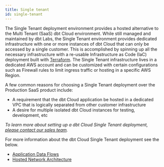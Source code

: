 ```yaml
---
title: Single tenant 
id: single-tenant
---
```


The Single Tenant deployment environment provides a hosted alternative to the Multi Tenant (SaaS) dbt Cloud environment. While still managed and maintained by dbt Labs, the Single Tenant environment provides dedicated infrastructure with one or more instances of dbt Cloud that can only be accessed by a single customer. This is accomplished by spinning up all the necessary infrastructure with a re-usable Infrastructure as Code (IaC) deployment built with [Terraform](https://www.terraform.io/). The Single Tenant infrastructure lives in a dedicated AWS account and can be customized with certain configurations such as Firewall rules to limit ingress traffic or hosting in a specific AWS Region.

A few common reasons for choosing a Single Tenant deployment over the Production SaaS product include:
- A requirement that the dbt Cloud application be hosted in a dedicated VPC that is logically separated from other customer infrastructure
- A desire for multiple isolated dbt Cloud instances for testing, development, etc

_To learn more about setting up a dbt Cloud Single Tenant deployment, [please contact our sales team](mailto:sales@getdbt.com)._

For more information about the dbt Cloud Single Tenant deployment see the below.

- [Application Data Flows](/docs/cloud/about-cloud/architecture#application-data-flows)
- [Hosted Network Architecture](/docs/cloud/about-cloud/architecture#hosted-network-architecture)
